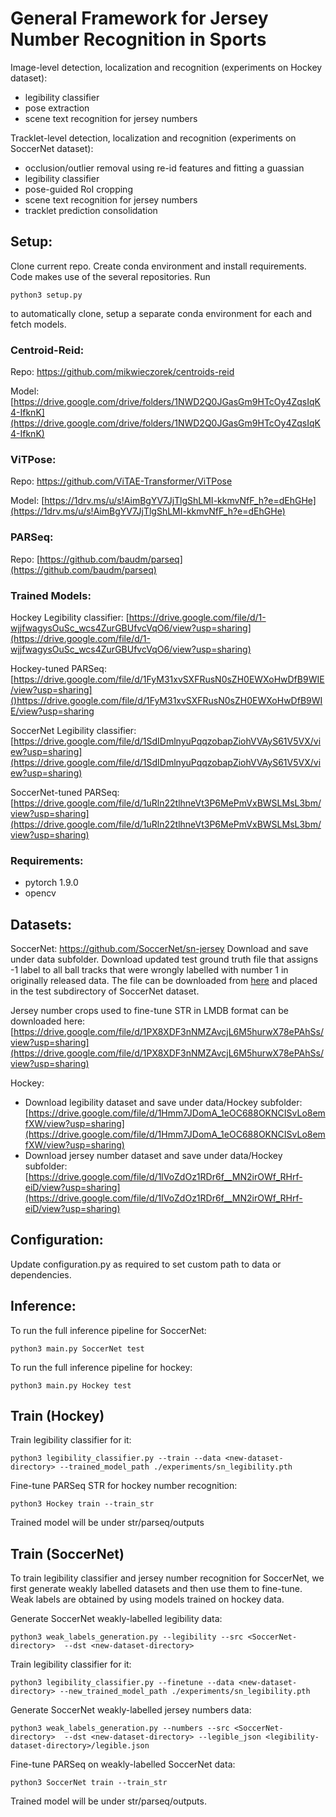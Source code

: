 # General Framework for Jersey Number Recognition in Sports

Image-level detection, localization and recognition (experiments on Hockey dataset):
  - legibility classifier
  - pose extraction
  - scene text recognition for jersey numbers

Tracklet-level detection, localization and recognition (experiments on SoccerNet dataset):
  - occlusion/outlier removal using re-id features and fitting a guassian
  - legibility classifier
  - pose-guided RoI cropping
  - scene text recognition for jersey numbers
  - tracklet prediction consolidation

## Setup:
Clone current repo.
Create conda environment and install requirements.
Code makes use of the several repositories. Run 
```
python3 setup.py 
```

to automatically clone, setup a separate conda environment for each and fetch models.

### Centroid-Reid:
Repo: https://github.com/mikwieczorek/centroids-reid

Model: [https://drive.google.com/drive/folders/1NWD2Q0JGasGm9HTcOy4ZqsIqK4-IfknK](https://drive.google.com/drive/folders/1NWD2Q0JGasGm9HTcOy4ZqsIqK4-IfknK)

### ViTPose:
Repo: https://github.com/ViTAE-Transformer/ViTPose

Model: [https://1drv.ms/u/s!AimBgYV7JjTlgShLMI-kkmvNfF_h?e=dEhGHe](https://1drv.ms/u/s!AimBgYV7JjTlgShLMI-kkmvNfF_h?e=dEhGHe)

### PARSeq:
Repo: [https://github.com/baudm/parseq](https://github.com/baudm/parseq)

### Trained Models:
Hockey Legibility classifier: [https://drive.google.com/file/d/1-wjjfwagysOuSc_wcs4ZurGBUfvcVqO6/view?usp=sharing](https://drive.google.com/file/d/1-wjjfwagysOuSc_wcs4ZurGBUfvcVqO6/view?usp=sharing)

Hockey-tuned PARSeq: [https://drive.google.com/file/d/1FyM31xvSXFRusN0sZH0EWXoHwDfB9WIE/view?usp=sharing]()https://drive.google.com/file/d/1FyM31xvSXFRusN0sZH0EWXoHwDfB9WIE/view?usp=sharing

SoccerNet Legibility classifier: [https://drive.google.com/file/d/1SdIDmlnyuPqqzobapZiohVVAyS61V5VX/view?usp=sharing](https://drive.google.com/file/d/1SdIDmlnyuPqqzobapZiohVVAyS61V5VX/view?usp=sharing)

SoccerNet-tuned PARSeq: [https://drive.google.com/file/d/1uRln22tlhneVt3P6MePmVxBWSLMsL3bm/view?usp=sharing](https://drive.google.com/file/d/1uRln22tlhneVt3P6MePmVxBWSLMsL3bm/view?usp=sharing)
### Requirements:
* pytorch 1.9.0
* opencv

## Datasets:
SoccerNet:
https://github.com/SoccerNet/sn-jersey
Download and save under data subfolder.  Download updated test ground truth file that assigns -1 label to all ball tracks 
that were wrongly labelled with number 1 in originally released data. The file can be downloaded from [here](https://drive.google.com/file/d/1mRnglyMiuuM6CYuzm-ZMFOG72ZeS_8ck/view?usp=sharing) and placed in the test subdirectory of SoccerNet
dataset.

Jersey number crops used to fine-tune STR in LMDB format can be downloaded here: [https://drive.google.com/file/d/1PX8XDF3nNMZAvcjL6M5hurwX78ePAhSs/view?usp=sharing](https://drive.google.com/file/d/1PX8XDF3nNMZAvcjL6M5hurwX78ePAhSs/view?usp=sharing)

Hockey: 
* Download legibility dataset and save under data/Hockey subfolder: [https://drive.google.com/file/d/1Hmm7JDomA_1eOC688OKNCISvLo8emfXW/view?usp=sharing](https://drive.google.com/file/d/1Hmm7JDomA_1eOC688OKNCISvLo8emfXW/view?usp=sharing)
* Download jersey number dataset and save under data/Hockey subfolder: [https://drive.google.com/file/d/1lVoZdOz1RDr6f__MN2irOWf_RHrf-eiD/view?usp=sharing](https://drive.google.com/file/d/1lVoZdOz1RDr6f__MN2irOWf_RHrf-eiD/view?usp=sharing)


## Configuration:
Update configuration.py as required to set custom path to data or dependencies. 

## Inference:
To run the full inference pipeline for SoccerNet:
```
python3 main.py SoccerNet test
```
To run the full inference pipeline for hockey:
```
python3 main.py Hockey test
```
## Train (Hockey)
Train legibility classifier for it:
```
python3 legibility_classifier.py --train --data <new-dataset-directory> --trained_model_path ./experiments/sn_legibility.pth
```

Fine-tune PARSeq STR for hockey number recognition:
```
python3 Hockey train --train_str
```

Trained model will be under str/parseq/outputs

## Train (SoccerNet)
To train legibility classifier and jersey number recognition for SoccerNet, we first generate weakly labelled datasets and then use them to fine-tune.
Weak labels are obtained by using models trained on hockey data.

Generate SoccerNet weakly-labelled legibility data:
```
python3 weak_labels_generation.py --legibility --src <SoccerNet-directory>  --dst <new-dataset-directory>
```

Train legibility classifier for it:
```
python3 legibility_classifier.py --finetune --data <new-dataset-directory> --new_trained_model_path ./experiments/sn_legibility.pth
```

Generate SoccerNet weakly-labelled jersey numbers data:
```
python3 weak_labels_generation.py --numbers --src <SoccerNet-directory>  --dst <new-dataset-directory> --legible_json <legibility-dataset-directory>/legible.json
```

Fine-tune PARSeq on weakly-labelled SoccerNet data:
```
python3 SoccerNet train --train_str
```

Trained model will be under str/parseq/outputs.